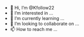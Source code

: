 - 👋 Hi, I’m @Kfollow22
- 👀 I’m interested in ...
- 🌱 I’m currently learning ...
- 💞️ I’m looking to collaborate on ...
- 📫 How to reach me ...

<!---
Khalidesmat/Khalidesmat is a ✨ special ✨ repository because its `README.md` (this file) appears on your GitHub profile.
You can click the Preview link to take a look at your changes.
--->
